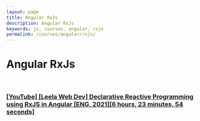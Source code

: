 ```yaml
---
layout: page
title: Angular RxJs
description: Angular RxJs
keywords: js, courses, angular, rxjs
permalink: /courses/angular/rxjs/
---
```


# Angular RxJs

<br/>

### [[YouTube] [Leela Web Dev] Declarative Reactive Programming using RxJS in Angular [ENG, 2021][6 hours, 23 minutes, 54 seconds]](/courses/angular/rxjs/angular-declarative-reactive-programming-using-rxjs/)
